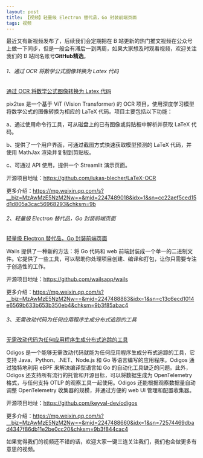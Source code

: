 ```yaml
---
layout: post
title: 【视频】轻量级 Electron 替代品，Go 封装前端页面
tags: 视频
---
```


最近又有新视频发布了，后续我们会定期把在 B 站更新的热门推文视频在公众号上做一下同步，但是一般会有滞后一到两周，如果大家想及时观看视频，欢迎关注我们的 B 站同名账号**GitHub精选**。

######  1、通过 OCR 将数学公式图像转换为 Latex 代码

[通过 OCR 将数学公式图像转换为 Latex 代码](https://www.bilibili.com/video/BV1wa4y117gm/)

pix2tex 是一个基于 ViT (Vision Transformer) 的 OCR 项目，使用深度学习模型将数学公式的图像转换为相应的 LaTeX 代码。项目主要包括以下功能：

a、通过使用命令行工具，可从磁盘上的已有图像或剪贴板中解析并获取 LaTeX 代码。

b、提供了一个用户界面，可通过截图方式快速获取模型预测的 LaTeX 代码，并使用 MathJax 渲染并复制到剪贴板。

c、可通过 API 使用，提供一个 Streamlit 演示页面。

开源项目地址：https://github.com/lukas-blecher/LaTeX-OCR

更多介绍：https://mp.weixin.qq.com/s?__biz=MzAwMzE5NzM2Nw==&mid=2247489018&idx=1&sn=cc22aef5ced15d1d805a3cac56968293&chksm=9b

###### 2、轻量级 Electron 替代品，Go 封装前端页面

[轻量级 Electron 替代品，Go 封装前端页面](https://www.bilibili.com/video/BV1LC4y1e7Rj/)

Wails 提供了一种新的方法：将 Go 代码和 web 前端封装成一个单一的二进制文件。它提供了一些工具，可以帮助你处理项目创建、编译和打包，让你只需要专注于创造性的工作。

开源项目地址：https://github.com/wailsapp/wails

更多介绍：https://mp.weixin.qq.com/s?__biz=MzAwMzE5NzM2Nw==&mid=2247488883&idx=1&sn=c13c6ecd1014e6569b633b653b350eb4&chksm=9b3f85abac4

###### 3、无需改动代码为任何应用程序生成分布式追踪的工具

[无需改动代码为任何应用程序生成分布式追踪的工具](https://www.bilibili.com/video/BV1Kt4y1R7Uv/)

Odigos 是一个能够无需改动代码就能为任何应用程序生成分布式追踪的工具，它支持 Java、Python、.NET、Node.js 和 Go 等语言编写的应用程序。Odigos 通过独特地利用 eBPF 来解决编译型语言如 Go 的自动化工具缺乏的问题。此外，Odigos 还支持所有流行的托管和开源目标，可以将数据生成为 OpenTelemetry 格式，与任何支持 OTLP 的观察工具一起使用。Odigos 还能根据观察数据量自动调整 OpenTelemetry 收集器的规模，并通过方便的 web UI 管理和配置收集器。

开源项目地址：https://github.com/keyval-dev/odigos

更多介绍：https://mp.weixin.qq.com/s?__biz=MzAwMzE5NzM2Nw==&mid=2247488660&idx=1&sn=72574469dbad4347f86db11e2be0cc20&chksm=9b3f844cac4

如果觉得我们的视频还不错的话，欢迎大家一键三连关注我们，我们也会做更多有意思的视频。
